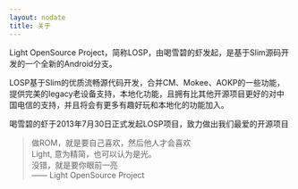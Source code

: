 ```yaml
---
layout: nodate
title: 关于
---
```

Light OpenSource Project，简称LOSP，由喝雪碧的虾发起，是基于Slim源码开发的一个全新的Android分支。

LOSP基于Slim的优质流畅源代码开发，合并CM、Mokee、AOKP的一些功能，提供完美的legacy老设备支持，本地化功能，且拥有比其他开源项目更好的对中国电信的支持，并且将会有更多有趣好玩和本地化的功能加入。

喝雪碧的虾于2013年7月30日正式发起LOSP项目，致力做出我们最爱的开源项目

> 做ROM，就是要自己喜欢，然后他人才会喜欢  
> Light, 意为精简，也可以认为是光。  
> 没错，就是要你眼前一亮  
> —— Light OpenSource Project
